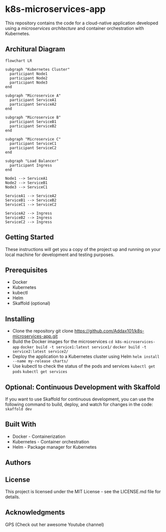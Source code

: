 # k8s-microservices-app
This repository contains the code for a cloud-native application developed using a *microservices architecture* and container orchestration with Kubernetes.

## Architural Diagram 

```mermaid
flowchart LR

subgraph "Kubernetes Cluster"
  participant Node1
  participant Node2
  participant Node3
end

subgraph "Microservice A"
  participant ServiceA1
  participant ServiceA2
end

subgraph "Microservice B"
  participant ServiceB1
  participant ServiceB2
end

subgraph "Microservice C"
  participant ServiceC1
  participant ServiceC2
end

subgraph "Load Balancer"
  participant Ingress
end

Node1 --> ServiceA1
Node2 --> ServiceB1
Node3 --> ServiceC1

ServiceA1 --> ServiceA2
ServiceB1 --> ServiceB2
ServiceC1 --> ServiceC2

ServiceA2 --> Ingress
ServiceB2 --> Ingress
ServiceC2 --> Ingress

```



## Getting Started
These instructions will get you a copy of the project up and running on your local machine for development and testing purposes.

## Prerequisites
* Docker
* Kubernetes
* kubectl
* Helm
* Skaffold (optional)
## Installing
* Clone the repository git clone https://github.com/Addax101/k8s-microservices-app.git
* Build the Docker images for the microservices
`cd k8s-microservices-app`
`docker build -t service1:latest service1/`
`docker build -t service2:latest service2/`
* Deploy the application to a Kubernetes cluster using Helm `helm install --name my-release charts/`
* Use kubectl to check the status of the pods and services
`kubectl get pods`
`kubectl get services`
## Optional: Continuous Development with Skaffold
If you want to use Skaffold for continuous development, you can use the following command to build, deploy, and watch for changes in the code: `skaffold dev`
## Built With
* Docker - Containerization
* Kubernetes - Container orchestration
* Helm - Package manager for Kubernetes
## Authors

## License
This project is licensed under the MIT License - see the LICENSE.md file for details.

## Acknowledgments
GPS (Check out her awesome Youtube channel)
